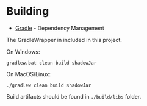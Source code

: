 # Building

* [Gradle](https://gradle.org/) - Dependency Management

The GradleWrapper in included in this project.

On Windows:

```
gradlew.bat clean build shadowJar
```

On MacOS/Linux:

```
./gradlew clean build shadowJar
```

Build artifacts should be found in `./build/libs` folder.
